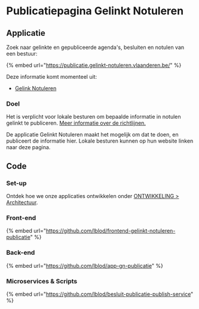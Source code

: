 # Publicatiepagina Gelinkt Notuleren

## Applicatie

Zoek naar gelinkte en gepubliceerde agenda's, besluiten en notulen van een bestuur:

{% embed url="https://publicatie.gelinkt-notuleren.vlaanderen.be/" %}

Deze informatie komt momenteel uit:

* [Gelink Notuleren](../gelinkt-notuleren/)

### Doel

Het is verplicht voor lokale besturen om bepaalde informatie in notulen gelinkt te publiceren. [Meer informatie over de richtlijnen.](https://lokaalbestuur.vlaanderen.be/lokale-besluiten-als-gelinkte-open-data/gelinkte-publicatieplicht)

De applicatie Gelinkt Notuleren maakt het mogelijk om dat te doen, en publiceert de informatie hier. Lokale besturen kunnen op hun website linken naar deze pagina. 

## Code

### Set-up

Ontdek hoe we onze applicaties ontwikkelen onder [ONTWIKKELING &gt; Architectuur](../../ontwikkeling/architectuur/).

### Front-end

{% embed url="https://github.com/lblod/frontend-gelinkt-notuleren-publicatie" %}

### Back-end

{% embed url="https://github.com/lblod/app-gn-publicatie" %}

### Microservices & Scripts

{% embed url="https://github.com/lblod/besluit-publicatie-publish-service" %}



